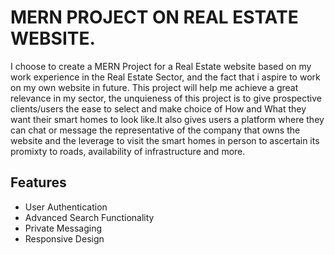# MERN PROJECT ON REAL ESTATE WEBSITE.
I choose to create a MERN Project for a Real Estate website based on my work experience in the Real Estate Sector, and the fact that i aspire to work on my own website in future. This project will help me achieve a great relevance in my sector, the unquieness of this project is to give prospective clients/users the ease to select and make choice of How and What they want their smart homes to look like.It also gives users a platform where they can chat or message the representative of the company that owns the website and the leverage to visit the smart homes in person to ascertain its promixty to roads, availability of infrastructure and more.
## Features
- User Authentication
- Advanced Search Functionality
- Private Messaging
- Responsive Design
